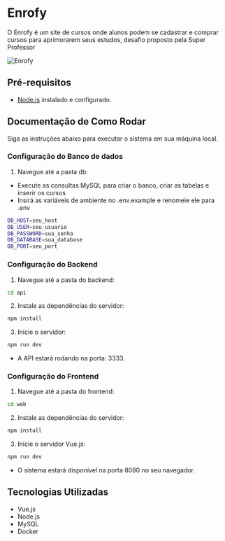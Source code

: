 # Enrofy

O Enrofy é um site de cursos onde alunos podem se cadastrar e comprar cursos para aprimorarem seus estudos, desafio proposto pela Super Professor

![Enrofy](https://cdn.discordapp.com/attachments/695042455724228638/1206196533259931668/logo.png?ex=65db210f&is=65c8ac0f&hm=f874a433dbdf69fbfe2118957b889ffe8762909685b3cfa9463fe6d74842632a&)

## Pré-requisitos

- [Node.js](https://nodejs.org/) instalado e configurado.

## Documentação de Como Rodar

Siga as instruções abaixo para executar o sistema em sua máquina local.

### Configuração do Banco de dados

1. Navegue até a pasta db:

- Execute as consultas MySQL para criar o banco, criar as tabelas e inserir os cursos
- Insirá as variáveis de ambiente no .env.example e renomeie ele para .env

```bash
DB_HOST=seu_host
DB_USER=seu_usuario
DB_PASSWORD=sua_senha
DB_DATABASE=sua_database
DB_PORT=seu_port
```

### Configuração do Backend

1. Navegue até a pasta do backend:

```bash
cd api
```

2. Instale as dependências do servidor:

```bash
npm install
```

3. Inicie o servidor:

```bash
npm run dev
```

- A API estará rodando na porta: 3333.

### Configuração do Frontend

1. Navegue até a pasta do frontend:

```bash
cd web
```

2. Instale as dependências do servidor:

```bash
npm install
```

3. Inicie o servidor Vue.js:

```bash
npm run dev
```

- O sistema estará disponível na porta 8080 no seu navegador.

## Tecnologias Utilizadas

- Vue.js
- Node.js
- MySQL
- Docker
